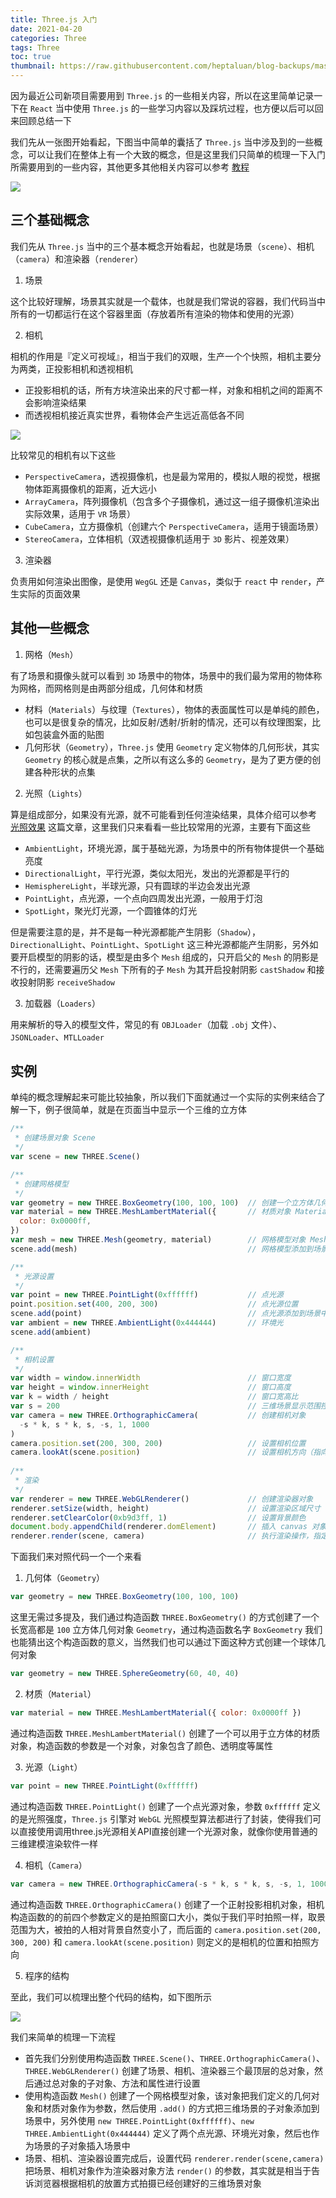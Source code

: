 ```yaml
---
title: Three.js 入门
date: 2021-04-20
categories: Three
tags: Three
toc: true
thumbnail: https://raw.githubusercontent.com/heptaluan/blog-backups/master/cdn/cover/01.webp
---
```


因为最近公司新项目需要用到 `Three.js` 的一些相关内容，所以在这里简单记录一下在 `React` 当中使用 `Three.js` 的一些学习内容以及踩坑过程，也方便以后可以回来回顾总结一下

<!--more-->

我们先从一张图开始看起，下图当中简单的囊括了 `Three.js` 当中涉及到的一些概念，可以让我们在整体上有一个大致的概念，但是这里我们只简单的梳理一下入门所需要用到的一些内容，其他更多其他相关内容可以参考 [教程](https://teakki.com/p/58a3ef1bf0d40775548c908f)

![](https://raw.githubusercontent.com/heptaluan/blog-backups/master/cdn/three/01-01.png)


## 三个基础概念

我们先从 `Three.js` 当中的三个基本概念开始看起，也就是场景（`scene`）、相机（`camera`）和渲染器（`renderer`）

1. 场景

这个比较好理解，场景其实就是一个载体，也就是我们常说的容器，我们代码当中所有的一切都运行在这个容器里面（存放着所有渲染的物体和使用的光源）

2. 相机

相机的作用是『定义可视域』，相当于我们的双眼，生产一个个快照，相机主要分为两类，正投影相机和透视相机

* 正投影相机的话，所有方块渲染出来的尺寸都一样，对象和相机之间的距离不会影响渲染结果
* 而透视相机接近真实世界，看物体会产生远近高低各不同

![](https://raw.githubusercontent.com/heptaluan/blog-backups/master/cdn/three/01-02.png)

比较常见的相机有以下这些

* `PerspectiveCamera`，透视摄像机，也是最为常用的，模拟人眼的视觉，根据物体距离摄像机的距离，近大远小
* `ArrayCamera`，阵列摄像机（包含多个子摄像机，通过这一组子摄像机渲染出实际效果，适用于 `VR` 场景）
* `CubeCamera`，立方摄像机（创建六个 `PerspectiveCamera`，适用于镜面场景）
* `StereoCamera`，立体相机（双透视摄像机适用于 `3D` 影片、视差效果）

3. 渲染器

负责用如何渲染出图像，是使用 `WegGL` 还是 `Canvas`，类似于 `react` 中 `render`，产生实际的页面效果


## 其他一些概念

1. 网格（`Mesh`）

有了场景和摄像头就可以看到 `3D` 场景中的物体，场景中的我们最为常用的物体称为网格，而网格则是由两部分组成，几何体和材质

  * 材料（`Materials`）与纹理（`Textures`），物体的表面属性可以是单纯的颜色，也可以是很复杂的情况，比如反射/透射/折射的情况，还可以有纹理图案，比如包装盒外面的贴图
  * 几何形状（`Geometry`），`Three.js` 使用 `Geometry` 定义物体的几何形状，其实 `Geometry` 的核心就是点集，之所以有这么多的 `Geometry`，是为了更方便的创建各种形状的点集

2. 光照（`Lights`）

算是组成部分，如果没有光源，就不可能看到任何渲染结果，具体介绍可以参考 [光照效果](https://techbrood.com/zh/news/html5/webgl%e5%85%a5%e9%97%a8%e6%95%99%e7%a8%8b6---%e5%85%89%e7%85%a7%e6%95%88%e6%9e%9c%e5%92%8cphong%e5%85%89%e7%85%a7%e6%a8%a1%e5%9e%8b_2.html) 这篇文章，这里我们只来看看一些比较常用的光源，主要有下面这些

  * `AmbientLight`，环境光源，属于基础光源，为场景中的所有物体提供一个基础亮度
  * `DirectionalLight`，平行光源，类似太阳光，发出的光源都是平行的
  * `HemisphereLight`，半球光源，只有圆球的半边会发出光源
  * `PointLight`，点光源，一个点向四周发出光源，一般用于灯泡
  * `SpotLight`，聚光灯光源，一个圆锥体的灯光

但是需要注意的是，并不是每一种光源都能产生阴影（`Shadow`），`DirectionalLight`、`PointLight`、`SpotLight` 这三种光源都能产生阴影，另外如要开启模型的阴影的话，模型是由多个 `Mesh` 组成的，只开启父的 `Mesh` 的阴影是不行的，还需要遍历父 `Mesh` 下所有的子 `Mesh` 为其开启投射阴影 `castShadow` 和接收投射阴影 `receiveShadow`

3. 加载器（`Loaders`）

用来解析的导入的模型文件，常见的有 `OBJLoader`（加载 `.obj` 文件）、`JSONLoader`、`MTLLoader`


## 实例

单纯的概念理解起来可能比较抽象，所以我们下面就通过一个实际的实例来结合了解一下，例子很简单，就是在页面当中显示一个三维的立方体

```js
/**
 * 创建场景对象 Scene
 */
var scene = new THREE.Scene()

/**
 * 创建网格模型
 */
var geometry = new THREE.BoxGeometry(100, 100, 100)  // 创建一个立方体几何对象 Geometry
var material = new THREE.MeshLambertMaterial({       // 材质对象 Material
  color: 0x0000ff,
})
var mesh = new THREE.Mesh(geometry, material)        // 网格模型对象 Mesh
scene.add(mesh)                                      // 网格模型添加到场景中

/**
 * 光源设置
 */
var point = new THREE.PointLight(0xffffff)           // 点光源
point.position.set(400, 200, 300)                    // 点光源位置
scene.add(point)                                     // 点光源添加到场景中
var ambient = new THREE.AmbientLight(0x444444)       // 环境光
scene.add(ambient)

/**
 * 相机设置
 */
var width = window.innerWidth                        // 窗口宽度
var height = window.innerHeight                      // 窗口高度
var k = width / height                               // 窗口宽高比
var s = 200                                          // 三维场景显示范围控制系数，系数越大，显示的范围越大
var camera = new THREE.OrthographicCamera(           // 创建相机对象
  -s * k, s * k, s, -s, 1, 1000
)
camera.position.set(200, 300, 200)                   // 设置相机位置
camera.lookAt(scene.position)                        // 设置相机方向（指向的场景对象）
 
/**
 * 渲染
 */
var renderer = new THREE.WebGLRenderer()             // 创建渲染器对象
renderer.setSize(width, height)                      // 设置渲染区域尺寸
renderer.setClearColor(0xb9d3ff, 1)                  // 设置背景颜色
document.body.appendChild(renderer.domElement)       // 插入 canvas 对象
renderer.render(scene, camera)                       // 执行渲染操作，指定场景、相机作为参数
```

下面我们来对照代码一个一个来看

1. 几何体（`Geometry`）

```js
var geometry = new THREE.BoxGeometry(100, 100, 100)
```

这里无需过多提及，我们通过构造函数 `THREE.BoxGeometry()` 的方式创建了一个长宽高都是 `100` 立方体几何对象 `Geometry`，通过构造函数名字 `BoxGeometry` 我们也能猜出这个构造函数的意义，当然我们也可以通过下面这种方式创建一个球体几何对象

```js
var geometry = new THREE.SphereGeometry(60, 40, 40)
```

2. 材质（`Material`）

```js
var material = new THREE.MeshLambertMaterial({ color: 0x0000ff })
```

通过构造函数 `THREE.MeshLambertMaterial()` 创建了一个可以用于立方体的材质对象，构造函数的参数是一个对象，对象包含了颜色、透明度等属性

3. 光源（`Light`）

```js
var point = new THREE.PointLight(0xffffff)
```

通过构造函数 `THREE.PointLight()` 创建了一个点光源对象，参数 `0xffffff` 定义的是光照强度，`Three.js` 引擎对 `WebGL` 光照模型算法都进行了封装，使得我们可以直接使用调用three.js光源相关API直接创建一个光源对象，就像你使用普通的三维建模渲染软件一样

4. 相机（`Camera`）

```js
var camera = new THREE.OrthographicCamera(-s * k, s * k, s, -s, 1, 1000)
```

通过构造函数 `THREE.OrthographicCamera()` 创建了一个正射投影相机对象，相机构造函数的的前四个参数定义的是拍照窗口大小，类似于我们平时拍照一样，取景范围为大，被拍的人相对背景自然变小了，而后面的 `camera.position.set(200, 300, 200)` 和 `camera.lookAt(scene.position)` 则定义的是相机的位置和拍照方向

5. 程序的结构

至此，我们可以梳理出整个代码的结构，如下图所示

![](https://raw.githubusercontent.com/heptaluan/blog-backups/master/cdn/three/01-03.png)

我们来简单的梳理一下流程

  * 首先我们分别使用构造函数 `THREE.Scene()`、`THREE.OrthographicCamera()`、`THREE.WebGLRenderer()` 创建了场景、相机、渲染器三个最顶层的总对象，然后通过总对象的子对象、方法和属性进行设置
  * 使用构造函数 `Mesh()` 创建了一个网格模型对象，该对象把我们定义的几何对象和材质对象作为参数，然后使用 `.add()` 的方式把三维场景的子对象添加到场景中，另外使用 `new THREE.PointLight(0xffffff)`、`new THREE.AmbientLight(0x444444)` 定义了两个点光源、环境光对象，然后也作为场景的子对象插入场景中
  * 场景、相机、渲染器设置完成后，设置代码 `renderer.render(scene,camera)` 把场景、相机对象作为渲染器对象方法 `render()` 的参数，其实就是相当于告诉浏览器根据相机的放置方式拍摄已经创建好的三维场景对象
